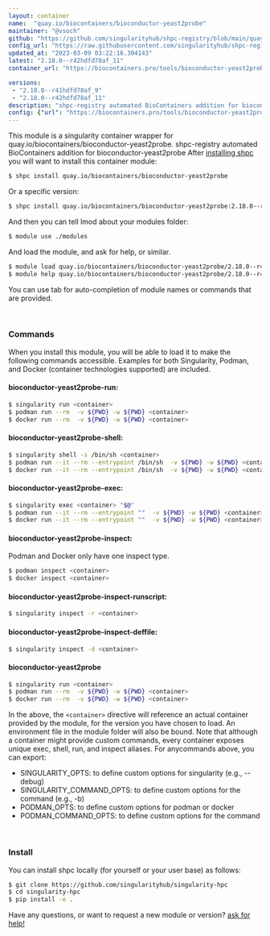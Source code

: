 ```yaml
---
layout: container
name:  "quay.io/biocontainers/bioconductor-yeast2probe"
maintainer: "@vsoch"
github: "https://github.com/singularityhub/shpc-registry/blob/main/quay.io/biocontainers/bioconductor-yeast2probe/container.yaml"
config_url: "https://raw.githubusercontent.com/singularityhub/shpc-registry/main/quay.io/biocontainers/bioconductor-yeast2probe/container.yaml"
updated_at: "2023-03-09 03:22:16.304143"
latest: "2.18.0--r42hdfd78af_11"
container_url: "https://biocontainers.pro/tools/bioconductor-yeast2probe"

versions:
 - "2.18.0--r41hdfd78af_9"
 - "2.18.0--r42hdfd78af_11"
description: "shpc-registry automated BioContainers addition for bioconductor-yeast2probe"
config: {"url": "https://biocontainers.pro/tools/bioconductor-yeast2probe", "maintainer": "@vsoch", "description": "shpc-registry automated BioContainers addition for bioconductor-yeast2probe", "latest": {"2.18.0--r42hdfd78af_11": "sha256:5e16a61027d41bc93a50d79e9719d03f54fbded84002e8f4cbce1965b06e2b8c"}, "tags": {"2.18.0--r41hdfd78af_9": "sha256:5c4fee88635afc31c8a613c75b24678982f8cfd4b5e79656464cba5c44f0eb3b", "2.18.0--r42hdfd78af_11": "sha256:5e16a61027d41bc93a50d79e9719d03f54fbded84002e8f4cbce1965b06e2b8c"}, "docker": "quay.io/biocontainers/bioconductor-yeast2probe"}
---
```


This module is a singularity container wrapper for quay.io/biocontainers/bioconductor-yeast2probe.
shpc-registry automated BioContainers addition for bioconductor-yeast2probe
After [installing shpc](#install) you will want to install this container module:


```bash
$ shpc install quay.io/biocontainers/bioconductor-yeast2probe
```

Or a specific version:

```bash
$ shpc install quay.io/biocontainers/bioconductor-yeast2probe:2.18.0--r42hdfd78af_11
```

And then you can tell lmod about your modules folder:

```bash
$ module use ./modules
```

And load the module, and ask for help, or similar.

```bash
$ module load quay.io/biocontainers/bioconductor-yeast2probe/2.18.0--r42hdfd78af_11
$ module help quay.io/biocontainers/bioconductor-yeast2probe/2.18.0--r42hdfd78af_11
```

You can use tab for auto-completion of module names or commands that are provided.

<br>

### Commands

When you install this module, you will be able to load it to make the following commands accessible.
Examples for both Singularity, Podman, and Docker (container technologies supported) are included.

#### bioconductor-yeast2probe-run:

```bash
$ singularity run <container>
$ podman run --rm  -v ${PWD} -w ${PWD} <container>
$ docker run --rm  -v ${PWD} -w ${PWD} <container>
```

#### bioconductor-yeast2probe-shell:

```bash
$ singularity shell -s /bin/sh <container>
$ podman run --it --rm --entrypoint /bin/sh  -v ${PWD} -w ${PWD} <container>
$ docker run --it --rm --entrypoint /bin/sh  -v ${PWD} -w ${PWD} <container>
```

#### bioconductor-yeast2probe-exec:

```bash
$ singularity exec <container> "$@"
$ podman run --it --rm --entrypoint ""  -v ${PWD} -w ${PWD} <container> "$@"
$ docker run --it --rm --entrypoint ""  -v ${PWD} -w ${PWD} <container> "$@"
```

#### bioconductor-yeast2probe-inspect:

Podman and Docker only have one inspect type.

```bash
$ podman inspect <container>
$ docker inspect <container>
```

#### bioconductor-yeast2probe-inspect-runscript:

```bash
$ singularity inspect -r <container>
```

#### bioconductor-yeast2probe-inspect-deffile:

```bash
$ singularity inspect -d <container>
```



#### bioconductor-yeast2probe

```bash
$ singularity run <container>
$ podman run --rm  -v ${PWD} -w ${PWD} <container>
$ docker run --rm  -v ${PWD} -w ${PWD} <container>
```


In the above, the `<container>` directive will reference an actual container provided
by the module, for the version you have chosen to load. An environment file in the
module folder will also be bound. Note that although a container
might provide custom commands, every container exposes unique exec, shell, run, and
inspect aliases. For anycommands above, you can export:

 - SINGULARITY_OPTS: to define custom options for singularity (e.g., --debug)
 - SINGULARITY_COMMAND_OPTS: to define custom options for the command (e.g., -b)
 - PODMAN_OPTS: to define custom options for podman or docker
 - PODMAN_COMMAND_OPTS: to define custom options for the command

<br>

### Install

You can install shpc locally (for yourself or your user base) as follows:

```bash
$ git clone https://github.com/singularityhub/singularity-hpc
$ cd singularity-hpc
$ pip install -e .
```

Have any questions, or want to request a new module or version? [ask for help!](https://github.com/singularityhub/singularity-hpc/issues)